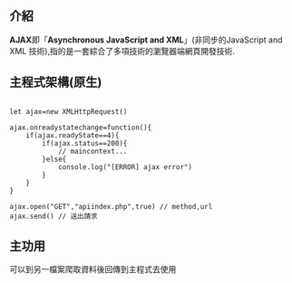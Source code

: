 
## 介紹

**AJAX**即「**Asynchronous JavaScript and XML**」(非同步的JavaScript and XML 技術),指的是一套綜合了多項技術的瀏覽器端網頁開發技術.


## 主程式架構(原生)

```

let ajax=new XMLHttpRequest()

ajax.onreadystatechange=function(){
    if(ajax.readyState==4){
        if(ajax.status==200){
	        // maincontext...
        }else{
            console.log("[ERROR] ajax error")
        }
    }
}

ajax.open("GET","apiindex.php",true) // method,url
ajax.send() // 送出請求

```


## 主功用

可以到另一檔案爬取資料後回傳到主程式去使用